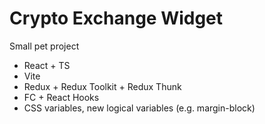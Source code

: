# Crypto Exchange Widget

Small pet project

- React + TS
- Vite
- Redux + Redux Toolkit + Redux Thunk
- FC + React Hooks
- CSS variables, new logical variables (e.g. margin-block)
